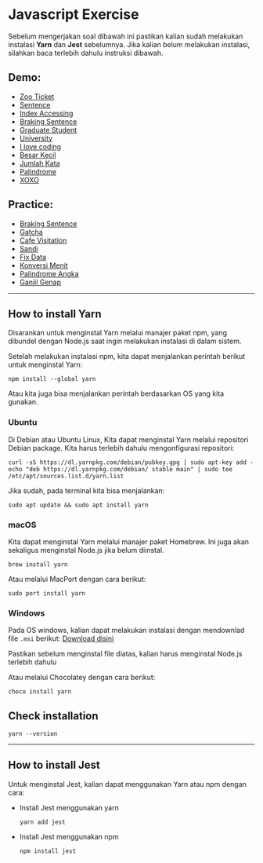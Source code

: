 # Javascript Exercise

Sebelum mengerjakan soal dibawah ini pastikan kalian sudah melakukan instalasi **Yarn** dan **Jest** sebelumnya.
Jika kalian belum melakukan instalasi, silahkan baca terlebih dahulu instruksi dibawah.

## Demo:

- [Zoo Ticket](zoo-ticket/main.js)
- [Sentence](sentence/main.js)
- [Index Accessing](index-accessing/main.js)
- [Braking Sentence](breaking-sentence/main.js)
- [Graduate Student](graduate-student/main.js)
- [University](university/main.js)
- [I love coding](i-love-coding/main.js)
- [Besar Kecil](besar-kecil/main.js)
- [Jumlah Kata](jumlah-kata/main.js)
- [Palindrome](palindrome/main.js)
- [XOXO](xoxo/main.js)

## Practice:

- [Braking Sentence](breaking-sentence-cp/main.js)
- [Gatcha](gatcha-cp/main.js)
- [Cafe Visitation](cafe-visitation-cp/main.js)
- [Sandi](sandi-cp/main.js)
- [Fix Data](fix-data-cp/main.js)
- [Konversi Menit](konversi-menit-cp/main.js)
- [Palindrome Angka](palindrome-angka-cp/main.js)
- [Ganjil Genap](ganjil-genap-cp/main.js)

---

## How to install Yarn

Disarankan untuk menginstal Yarn melalui manajer paket npm, yang dibundel dengan Node.js saat ingin melakukan instalasi di dalam sistem.

Setelah melakukan instalasi npm, kita dapat menjalankan perintah berikut untuk menginstal Yarn:

```shell
npm install --global yarn
```

Atau kita juga bisa menjalankan perintah berdasarkan OS yang kita gunakan.

### Ubuntu

Di Debian atau Ubuntu Linux, Kita dapat menginstal Yarn melalui repositori Debian package.
Kita harus terlebih dahulu mengonfigurasi repositori:

```shell
curl -sS https://dl.yarnpkg.com/debian/pubkey.gpg | sudo apt-key add -
echo "deb https://dl.yarnpkg.com/debian/ stable main" | sudo tee /etc/apt/sources.list.d/yarn.list
```

Jika sudah, pada terminal kita bisa menjalankan:

```shell
sudo apt update && sudo apt install yarn
```

### macOS

Kita dapat menginstal Yarn melalui manajer paket Homebrew.
Ini juga akan sekaligus menginstal Node.js jika belum diinstal.

```shell
brew install yarn
```

Atau melalui MacPort dengan cara berikut:

```shell
sudo port install yarn
```

### Windows

Pada OS windows, kalian dapat melakukan instalasi dengan mendownlad file `.msi` berikut:
[Download disini](https://classic.yarnpkg.com/latest.msi)

Pastikan sebelum menginstal file diatas, kalian harus menginstal Node.js terlebih dahulu

Atau melalui Chocolatey dengan cara berikut:

```shell
choco install yarn
```

## Check installation

```shell
yarn --version
```

---

## How to install Jest

Untuk menginstal Jest, kalian dapat menggunakan Yarn atau npm dengan cara:

- Install Jest menggunakan yarn

  ```shell
  yarn add jest
  ```

- Install Jest menggunakan npm
  ```shell
  npm install jest
  ```
